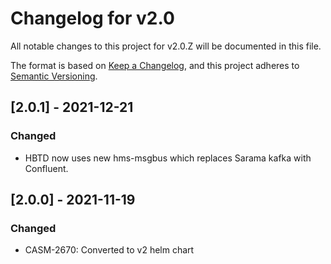 # Changelog for v2.0

All notable changes to this project for v2.0.Z will be documented in this file.

The format is based on [Keep a Changelog](https://keepachangelog.com/en/1.0.0/),
and this project adheres to [Semantic Versioning](https://semver.org/spec/v2.0.0.html).

## [2.0.1] - 2021-12-21

### Changed

- HBTD now uses new hms-msgbus which replaces Sarama kafka with Confluent.

## [2.0.0] - 2021-11-19

### Changed

- CASM-2670: Converted to v2 helm chart
